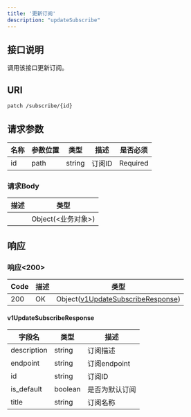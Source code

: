 ```yaml
---
title: '更新订阅'
description: "updateSubscribe"
---
```

## 接口说明
调用该接口更新订阅。

## URI

```
patch /subscribe/{id}
```

## 请求参数

| 名称 | 参数位置 | 类型 | 描述 |  是否必须 |
| ---- | ---------- | ----------- | ----------- | ----------- |    
| id | path | string | 订阅ID |  Required | 

### 请求Body 
| 描述 | 类型 |
| ----------- | ------ |
|  | Object(<业务对象>) |

## 响应


### 响应<200>
| Code | 描述 | 类型 |
| ---- | ----------- | ------ | 
| 200 | OK | Object([v1UpdateSubscribeResponse](#v1UpdateSubscribeResponse)) |

#### v1UpdateSubscribeResponse

| 字段名 | 类型 | 描述 |
| ---- | ---- | ----------- | 
| description | string | 订阅描述 | 
| endpoint | string | 订阅endpoint | 
| id | string | 订阅ID | 
| is_default | boolean | 是否为默认订阅 | 
| title | string | 订阅名称 |







